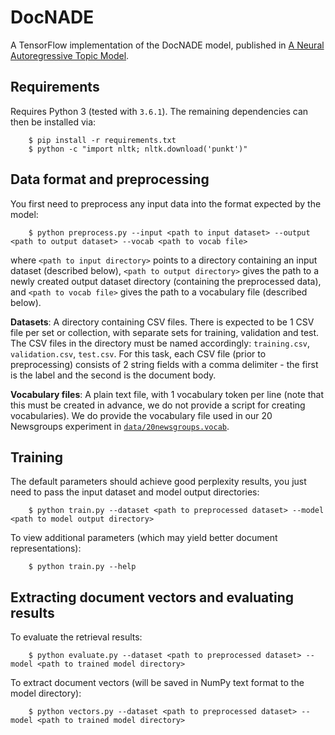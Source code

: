 # DocNADE

A TensorFlow implementation of the DocNADE model, published in [A Neural Autoregressive Topic Model](https://papers.nips.cc/paper/4613-a-neural-autoregressive-topic-model).


## Requirements

Requires Python 3 (tested with `3.6.1`). The remaining dependencies can then be installed via:

        $ pip install -r requirements.txt
        $ python -c "import nltk; nltk.download('punkt')"


## Data format and preprocessing

You first need to preprocess any input data into the format expected by the model:

        $ python preprocess.py --input <path to input dataset> --output <path to output dataset> --vocab <path to vocab file>

where
`<path to input directory>` points to a directory containing an input dataset (described below),
`<path to output directory>` gives the path to a newly created output dataset directory (containing the preprocessed data), and
`<path to vocab file>` gives the path to a vocabulary file (described below).

**Datasets**: A directory containing CSV files. There is expected to be 1 CSV file per set or collection, with separate sets for training, validation and test. The CSV files in the directory must be named accordingly: `training.csv`, `validation.csv`, `test.csv`. For this task, each CSV file (prior to preprocessing) consists of 2 string fields with a comma delimiter - the first is the label and the second is the document body.

**Vocabulary files**: A plain text file, with 1 vocabulary token per line (note that this must be created in advance, we do not provide a script for creating vocabularies). We do provide the vocabulary file used in our 20 Newsgroups experiment in [`data/20newsgroups.vocab`](data/20newsgroups.vocab).


## Training

The default parameters should achieve good perplexity results, you just need to pass the input dataset and model output directories:

        $ python train.py --dataset <path to preprocessed dataset> --model <path to model output directory>

To view additional parameters (which may yield better document representations):

        $ python train.py --help


## Extracting document vectors and evaluating results

To evaluate the retrieval results:

        $ python evaluate.py --dataset <path to preprocessed dataset> --model <path to trained model directory>

To extract document vectors (will be saved in NumPy text format to the model directory):

        $ python vectors.py --dataset <path to preprocessed dataset> --model <path to trained model directory>
